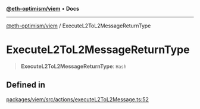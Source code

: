 [**@eth-optimism/viem**](../README.md) • **Docs**

***

[@eth-optimism/viem](../README.md) / ExecuteL2ToL2MessageReturnType

# ExecuteL2ToL2MessageReturnType

> **ExecuteL2ToL2MessageReturnType**: `Hash`

## Defined in

[packages/viem/src/actions/executeL2ToL2Message.ts:52](https://github.com/ethereum-optimism/ecosystem/blob/c1e85d9590ff961efd71aa28bb561bf44dbc4c2d/packages/viem/src/actions/executeL2ToL2Message.ts#L52)
